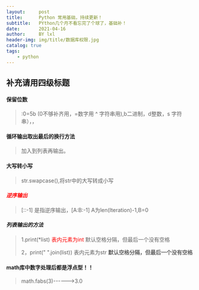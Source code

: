 ```yaml
---
layout:     post
title:      Python 常用基础，持续更新！
subtitle:   PYthon几个月不看忘完了个球了，基础补！
date:       2021-04-16
author:     BY lxl
header-img: img/title/数据库权限.jpg
catalog: true
tags:
    - python
---
```


<script src="https://eqcn.ajz.miesnfu.com/wp-content/plugins/wp-3d-pony/live2dw/lib/L2Dwidget.min.js"></script>
<script>
    /*https://unpkg.com/live2d-widget-model-shizuku@1.0.5/assets/shizuku.model.json*/
    L2Dwidget.init({ "model": { jsonPath:
          "https://unpkg.com/live2d-widget-model-haruto@1.0.5/assets/haruto.model.json",
        "scale": 1 }, "display": { "position": "right", "width": 110, "height": 150,
        "hOffset": 0, "vOffset": -20 }, "mobile": { "show": true, "scale": 0.5 },
      "react": { "opacityDefault": 0.8, "opacityOnHover": 0.1 } });
  </script>

<style>
    oooo{
        color:red;
    }
</style>

##                                       补充请用四级标题

####  保留位数

> :0=5b  (0不够补齐用，=数字用 ^ 字符串用),b二进制，d整数，s 字符串），，

#### 循环输出取出最后的换行方法

>加入到列表再输出。

####  大写转小写

>str.swapcase(),将str中的大写转成小写

####  *<oooo>逆序输出</oooo>*

>[::-1] 是指逆序输出，[A:B:-1]  A为len(Iteration)-1,B=0

####  *列表输出的方法*

>1.print(*list) <oooo>表内元素为int</oooo> 默认空格分隔，但最后一个没有空格
>
>2，print(" ".join(list)) 表内元素为str **默认空格分隔，但最后一个没有空格**

####  math库中数字处理后都是浮点型！！

>math.fabs(3)------>3.0